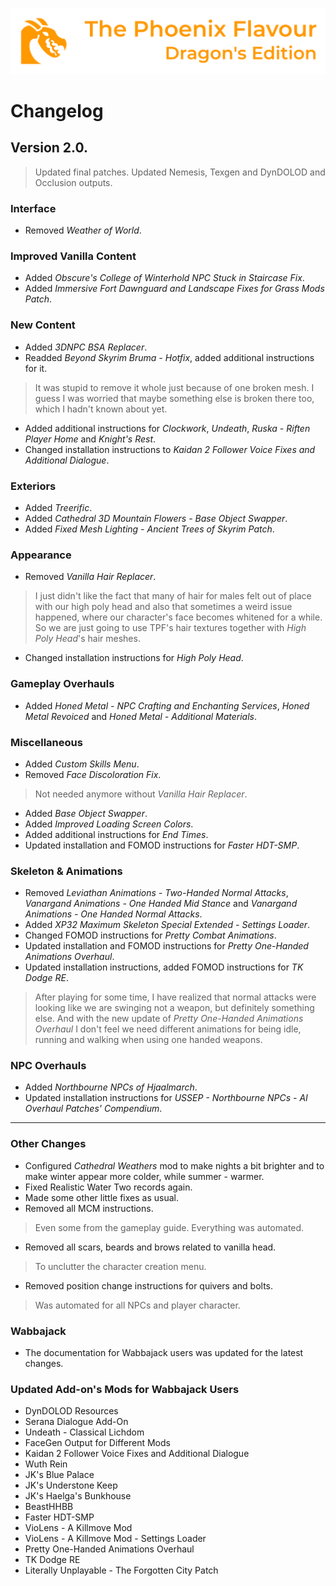 ![image](images/Banner.png)

# Changelog

## Version 2.0.

> Updated final patches. Updated Nemesis, Texgen and DynDOLOD and Occlusion outputs.

### Interface

* Removed _Weather of World_.

### Improved Vanilla Content

* Added _Obscure's College of Winterhold NPC Stuck in Staircase Fix_.
* Added _Immersive Fort Dawnguard and Landscape Fixes for Grass Mods Patch_.

### New Content

* Added _3DNPC BSA Replacer_.
* Readded _Beyond Skyrim Bruma - Hotfix_, added additional instructions for it.
> It was stupid to remove it whole just because of one broken mesh. I guess I was worried that maybe something else is broken there too, which I hadn't known about yet.
* Added additional instructions for _Clockwork_, _Undeath_, _Ruska - Riften Player Home_ and _Knight's Rest_.
* Changed installation instructions to _Kaidan 2 Follower Voice Fixes and Additional Dialogue_.

### Exteriors

* Added _Treerific_.
* Added _Cathedral 3D Mountain Flowers - Base Object Swapper_.
* Added _Fixed Mesh Lighting - Ancient Trees of Skyrim Patch_.

### Appearance

* Removed _Vanilla Hair Replacer_.
> I just didn't like the fact that many of hair for males felt out of place with our high poly head and also that sometimes a weird issue happened, 
where our character's face becomes whitened for a while. So we are just going to use TPF's hair textures together with _High Poly Head_'s hair meshes.
* Changed installation instructions for _High Poly Head_.

### Gameplay Overhauls

* Added _Honed Metal - NPC Crafting and Enchanting Services_, _Honed Metal Revoiced_ and _Honed Metal - Additional Materials_.

### Miscellaneous

* Added _Custom Skills Menu_.
* Removed _Face Discoloration Fix_.
> Not needed anymore without _Vanilla Hair Replacer_.
* Added _Base Object Swapper_.
* Added _Improved Loading Screen Colors_.
* Added additional instructions for _End Times_.
* Updated installation and FOMOD instructions for _Faster HDT-SMP_.

### Skeleton & Animations

* Removed _Leviathan Animations - Two-Handed Normal Attacks_, _Vanargand Animations - One Handed Mid Stance_ and _Vanargand Animations - One Handed Normal Attacks_.
* Added _XP32 Maximum Skeleton Special Extended - Settings Loader_.
* Changed FOMOD instructions for _Pretty Combat Animations_.
* Updated installation and FOMOD instructions for _Pretty One-Handed Animations Overhaul_.
* Updated installation instructions, added FOMOD instructions for _TK Dodge RE_.
> After playing for some time, I have realized that normal attacks were looking like we are swinging not a weapon, but definitely something else. And with the new update of _Pretty One-Handed Animations Overhaul_ I don't feel we need different animations for being idle, running and walking when using one handed weapons.

### NPC Overhauls

* Added _Northbourne NPCs of Hjaalmarch_.
* Updated installation instructions for _USSEP - Northbourne NPCs - AI Overhaul Patches' Compendium_.

---

### Other Changes

* Configured _Cathedral Weathers_ mod to make nights a bit brighter and to make winter appear more colder, while summer - warmer.
* Fixed Realistic Water Two records again.
* Made some other little fixes as usual.
* Removed all MCM instructions.
> Even some from the gameplay guide. Everything was automated.
* Removed all scars, beards and brows related to vanilla head.
> To unclutter the character creation menu.
* Removed position change instructions for quivers and bolts.
> Was automated for all NPCs and player character.

### Wabbajack

* The documentation for Wabbajack users was updated for the latest changes.

### Updated Add-on's Mods for Wabbajack Users

* DynDOLOD Resources
* Serana Dialogue Add-On
* Undeath - Classical Lichdom
* FaceGen Output for Different Mods
* Kaidan 2 Follower Voice Fixes and Additional Dialogue
* Wuth Rein
* JK's Blue Palace
* JK's Understone Keep
* JK's Haelga's Bunkhouse
* BeastHHBB
* Faster HDT-SMP
* VioLens - A Killmove Mod
* VioLens - A Killmove Mod - Settings Loader
* Pretty One-Handed Animations Overhaul
* TK Dodge RE
* Literally Unplayable - The Forgotten City Patch
